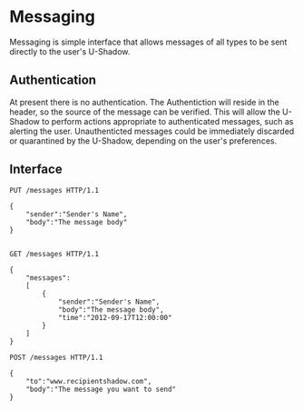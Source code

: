 # Messaging

Messaging is simple interface that allows messages of all types to be sent directly to the user's U-Shadow. 

## Authentication ##

At present there is no authentication. The Authentiction will reside in the header, so the source of the message can be verified. This will allow the U-Shadow to perform actions appropriate to authenticated messages, such as alerting the user. Unauthenticted messages could be immediately discarded or quarantined by the U-Shadow, depending on the user's preferences.

## Interface ##

    PUT /messages HTTP/1.1

    {
		"sender":"Sender's Name",
		"body":"The message body"
	}

	
	GET /messages HTTP/1.1

	{
		"messages": 
		[
			{
				"sender":"Sender's Name",
				"body":"The message body",
				"time":"2012-09-17T12:00:00"
			}
		]
	}

	POST /messages HTTP/1.1

	{
		"to":"www.recipientshadow.com",
		"body":"The message you want to send"
	}




